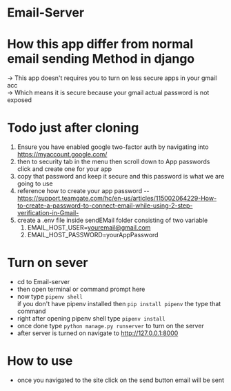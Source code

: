 # Email-Server

# How this app differ from normal email sending Method in django

-> This app doesn't requires you to turn on less secure apps in your gmail acc\
-> Which means it is secure because your gmail actual password is not exposed


# Todo just after cloning
1) Ensure you have enabled google two-factor auth by navigating into https://myaccount.google.com/
2) then to security tab in the menu then scroll down to App passwords click and create one for your app
3) copy that password and keep it secure and this password is what we are going to use
4) reference how to create your app password -- https://support.teamgate.com/hc/en-us/articles/115002064229-How-to-create-a-password-to-connect-email-while-using-2-step-verification-in-Gmail-  
5) create a .env file inside sendEMail folder
    consisting of two variable
    1) EMAIL_HOST_USER=youremail@gmail.com
    2) EMAIL_HOST_PASSWORD=yourAppPassword

# Turn on sever
* cd to Email-server
* then open terminal or command prompt here
* now type `pipenv shell`<br/> if you don't have pipenv installed then `pip install pipenv` the type that command
* right after opening pipenv shell type `pipenv install`
* once done type ` python manage.py runserver ` to turn on the server
* after server is turned on navigate to http://127.0.0.1:8000

# How to use
* once you navigated to the site click on the send button email will be sent


